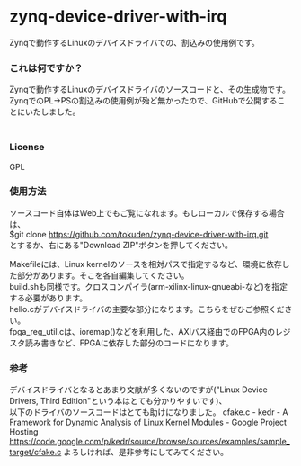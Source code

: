 # zynq-device-driver-with-irq
Zynqで動作するLinuxのデバイスドライバでの、割込みの使用例です。  
  
### これは何ですか？ ###
Zynqで動作するLinuxのデバイスドライバのソースコードと、その生成物です。  
ZynqでのPL→PSの割込みの使用例が殆ど無かったので、GitHubで公開することにいたしました。  
　　
### License ###
GPL  
  
### 使用方法 ###
ソースコード自体はWeb上でもご覧になれます。もしローカルで保存する場合は、  
$git clone https://github.com/tokuden/zynq-device-driver-with-irq.git  
とするか、右にある"Download ZIP"ボタンを押してください。  
  
Makefileには、Linux kernelのソースを相対パスで指定するなど、環境に依存した部分があります。そこを各自編集してください。  
build.shも同様です。クロスコンパイラ(arm-xilinx-linux-gnueabi-など)を指定する必要があります。  
hello.cがデバイスドライバの主要な部分になります。こちらをぜひご参照ください。  
fpga_reg_util.cは、ioremap()などを利用した、AXIバス経由でのFPGA内のレジスタ読み書きなど、FPGAに依存した部分のコードになります。  
  
### 参考 ###
デバイスドライバとなるとあまり文献が多くないのですが("Linux Device Drivers, Third Edition"という本はとても分かりやすいです)、  
以下のドライバのソースコードはとても助けになりました。
cfake.c - kedr - A Framework for Dynamic Analysis of Linux Kernel Modules - Google Project Hosting <https://code.google.com/p/kedr/source/browse/sources/examples/sample_target/cfake.c>
よろしければ、是非参考にしてみてください。